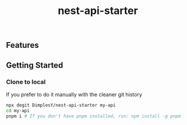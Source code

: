<h1 align="center">
nest-api-starter
</h1>
<br>

## Features

## Getting Started

### Clone to local

If you prefer to do it manually with the cleaner git history

```bash
npx degit DimplesY/nest-api-starter my-api
cd my-api
pnpm i # If you don't have pnpm installed, run: npm install -g pnpm
```
